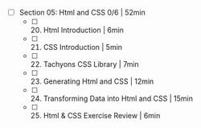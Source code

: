  - [ ] Section 05: Html and CSS 0/6 | 52min
	 - [ ] 20. Html Introduction | 6min
	 - [ ] 21. CSS Introduction | 5min
	 - [ ] 22. Tachyons CSS Library | 7min
	 - [ ] 23. Generating Html and CSS | 12min
	 - [ ] 24. Transforming Data into Html and CSS | 15min
	 - [ ] 25. Html & CSS Exercise Review | 6min
